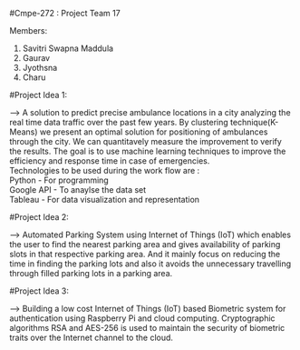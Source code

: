 #Cmpe-272 : Project Team 17

Members: 
  1. Savitri Swapna Maddula
  2. Gaurav
  3. Jyothsna
  4. Charu

#Project Idea 1:

--> A solution to predict precise ambulance locations in a city analyzing the real time data traffic over the past few years. 
    By clustering technique(K-Means) we present an optimal solution for positioning of ambulances through the city.
    We can quantitavely measure the improvement to verify the results.
    The goal is to use machine learning techniques to improve the efficiency and response time in case of emergencies.
 <br>Technologies to be used during the work flow are :
<br>Python  - For programming
<br>Google API  - To anaylse the data set
<br>Tableau - For data visualization and representation

#Project Idea 2: 

--> Automated Parking System using Internet of Things (IoT) which enables the user to find the nearest parking area and gives
    availability of parking slots in that respective parking area. And it mainly focus on reducing the time in finding the
    parking lots and also it avoids the unnecessary travelling through filled parking lots in a parking area.

#Project Idea 3: 
 
--> Building a low cost Internet of Things (IoT) based Biometric system for authentication using Raspberry Pi and cloud
    computing. Cryptographic algorithms RSA and AES-256 is used to maintain the security of biometric traits over the Internet
    channel to the cloud.
